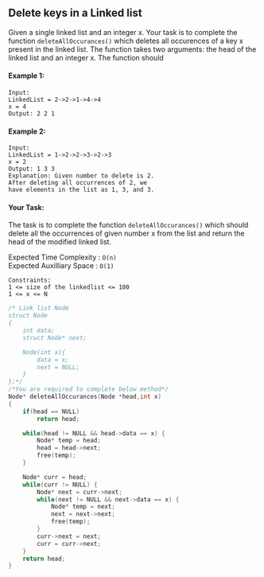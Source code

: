 ## Delete keys in a Linked list

Given a single linked list and an integer x. Your task is to complete the function `deleteAllOccurances()` which deletes all occurences of a key x present in the linked list. The function takes two arguments: the head of the linked list and an integer x. The function should

#### Example 1:

```
Input:
LinkedList = 2->2->1->4->4
x = 4
Output: 2 2 1
```

#### Example 2:

```
Input:
LinkedList = 1->2->2->3->2->3
x = 2
Output: 1 3 3
Explanation: Given number to delete is 2.
After deleting all occurrences of 2, we
have elements in the list as 1, 3, and 3.
```

#### Your Task:

The task is to complete the function `deleteAllOccurances()` which should delete all the occurrences of given number x from the list and return the head of the modified linked list.

Expected Time Complexity : `O(n)`  
Expected Auxilliary Space : `O(1)`

```
Constraints:
1 <= size of the linkedlist <= 100
1 <= x <= N
```

```c++
/* Link list Node
struct Node
{
    int data;
    struct Node* next;

    Node(int x){
        data = x;
        next = NULL;
    }
};*/
/*You are required to complete below method*/
Node* deleteAllOccurances(Node *head,int x)
{
    if(head == NULL)
        return head;

    while(head != NULL && head->data == x) {
        Node* temp = head;
        head = head->next;
        free(temp);
    }

    Node* curr = head;
    while(curr != NULL) {
        Node* next = curr->next;
        while(next != NULL && next->data == x) {
            Node* temp = next;
            next = next->next;
            free(temp);
        }
        curr->next = next;
        curr = curr->next;
    }
    return head;
}

```
